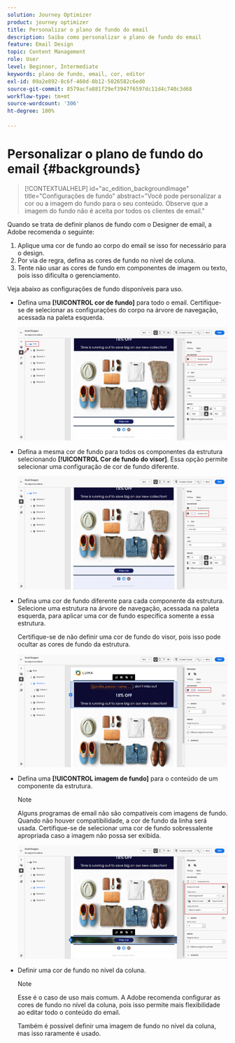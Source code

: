 ```yaml
---
solution: Journey Optimizer
product: journey optimizer
title: Personalizar o plano de fundo do email
description: Saiba como personalizar o plano de fundo do email
feature: Email Design
topic: Content Management
role: User
level: Beginner, Intermediate
keywords: plano de fundo, email, cor, editor
exl-id: 09a2e892-8c6f-460d-8b12-5026582c6ed0
source-git-commit: 8579acfa881f29ef3947f6597dc11d4c740c3d68
workflow-type: tm+mt
source-wordcount: '306'
ht-degree: 100%

---
```


# Personalizar o plano de fundo do email {#backgrounds}

>[!CONTEXTUALHELP]
>id="ac_edition_backgroundimage"
>title="Configurações de fundo"
>abstract="Você pode personalizar a cor ou a imagem do fundo para o seu conteúdo. Observe que a imagem do fundo não é aceita por todos os clientes de email."

Quando se trata de definir planos de fundo com o Designer de email, a Adobe recomenda o seguinte:

1. Aplique uma cor de fundo ao corpo do email se isso for necessário para o design.
1. Por via de regra, defina as cores de fundo no nível de coluna.
1. Tente não usar as cores de fundo em componentes de imagem ou texto, pois isso dificulta o gerenciamento.

Veja abaixo as configurações de fundo disponíveis para uso.

* Defina uma **[!UICONTROL cor de fundo]** para todo o email. Certifique-se de selecionar as configurações do corpo na árvore de navegação, acessada na paleta esquerda.

  ![](assets/background_1.png)

* Defina a mesma cor de fundo para todos os componentes da estrutura selecionando **[!UICONTROL Cor de fundo do visor]**. Essa opção permite selecionar uma configuração de cor de fundo diferente.

  ![](assets/background_2.png)

* Defina uma cor de fundo diferente para cada componente da estrutura. Selecione uma estrutura na árvore de navegação, acessada na paleta esquerda, para aplicar uma cor de fundo específica somente a essa estrutura.

  Certifique-se de não definir uma cor de fundo do visor, pois isso pode ocultar as cores de fundo da estrutura.

  ![](assets/background_3.png)

* Defina uma **[!UICONTROL imagem de fundo]** para o conteúdo de um componente da estrutura.

  >[!NOTE]
  >
  >Alguns programas de email não são compatíveis com imagens de fundo. Quando não houver compatibilidade, a cor de fundo da linha será usada. Certifique-se de selecionar uma cor de fundo sobressalente apropriada caso a imagem não possa ser exibida.

  ![](assets/background_4.png)

* Definir uma cor de fundo no nível da coluna.

  >[!NOTE]
  >
  >Esse é o caso de uso mais comum. A Adobe recomenda configurar as cores de fundo no nível da coluna, pois isso permite mais flexibilidade ao editar todo o conteúdo do email.

  Também é possível definir uma imagem de fundo no nível da coluna, mas isso raramente é usado.
